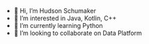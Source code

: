 - 👋 Hi, I’m Hudson Schumaker
- 👀 I’m interested in Java, Kotlin, C++
- 🌱 I’m currently learning Python
- 💞️ I’m looking to collaborate on Data Platform

<!---
HudsonSchumaker-HF/HudsonSchumaker-HF is a ✨ special ✨ repository because its `README.md` (this file) appears on your GitHub profile.
You can click the Preview link to take a look at your changes.
--->
